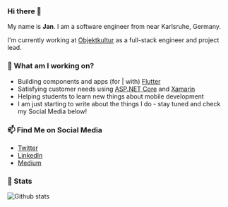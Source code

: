 ### Hi there 👋

My name is **Jan**. I am a software engineer from near Karlsruhe, Germany. 

I'm currently working at [Objektkultur](https://www.objektkultur.de/) as a full-stack engineer and project lead.

### 🔭 What am I working on?
* Building components and apps (for | with) [Flutter](https://flutter.dev)
* Satisfying customer needs using [ASP.NET Core](https://github.com/dotnet/aspnetcore) and [Xamarin](https://github.com/xamarin)
* Helping students to learn new things about mobile development
* I am just starting to write about the things I do - stay tuned and check my Social Media below!

### 📫 Find Me on Social Media
* [Twitter](https://twitter.com/tschaens1)
* [LinkedIn](https://de.linkedin.com/in/jan-schölch-924527187)
* [Medium](https://medium.com/@jan.schoelch)

### 🌱 Stats
![Github stats](https://github-readme-stats.vercel.app/api?username=janschoelch&show_icons=true)
